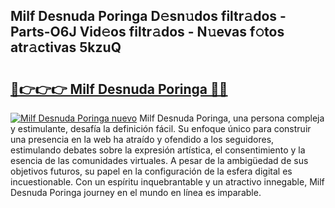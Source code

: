 ## Milf Desnuda Poringa D𝚎sn𝚞dos filtr𝚊dos - Parts-O6J Vid𝚎os filtr𝚊dos - N𝚞evas f𝚘tos atr𝚊ctivas 5kzuQ

# <h2><a href="http://mb4ztw.tromn.icu/?c=Milf+Desnuda+Poringa">🔗👉👉👉 Milf Desnuda Poringa 🔗🔗</a></h2>

[![Milf Desnuda Poringa nuevo](https://i.imgur.com/pEAQMta.gif)](http://mb4ztw.tromn.icu/?c=Milf+Desnuda+Poringa)
Milf Desnuda Poringa, una persona compleja y estimulante, desafía la definición fácil. Su enfoque único para construir una presencia en la web ha atraído y ofendido a los seguidores, estimulando debates sobre la expresión artística, el consentimiento y la esencia de las comunidades virtuales. A pesar de la ambigüedad de sus objetivos futuros, su papel en la configuración de la esfera digital es incuestionable. Con un espíritu inquebrantable y un atractivo innegable, Milf Desnuda Poringa journey en el mundo en línea es imparable.
